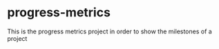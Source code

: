 # progress-metrics
 This is the progress metrics project in order to show the milestones of a project
